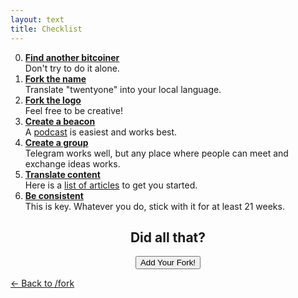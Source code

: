 ```yaml
---
layout: text 
title: Checklist
---
```



0. **[Find another bitcoiner][podcast]** <br/>Don't try to do it alone.
1. **[Fork the name][twentyone]** <br/>Translate "twentyone" into your local language.
2. **[Fork the logo][logo]** <br/>Feel free to be creative!
3. **[Create a beacon][beacon]** <br/>A [podcast] is easiest and works best. 
4. **[Create a group][group]** <br/>Telegram works well, but any place where people can meet and exchange ideas works.
5. **[Translate content][translations]** <br/>Here is a [list of articles] to get you started.
6. **[Be consistent][consistency]** <br/>This is key. Whatever you do, stick with it for at least 21 weeks.


<center>
    <h2>Did all that?</h2>
    <a href="https://github.com/twentyone-world/twentyone-world.github.io/blob/main/CONTRIBUTING.md">
        <button type="button" class="btn btn-primary btn-large btn-custom">Add Your Fork!</button>
    </a>
</center>

[twentyone]: /fork#the-name
[list of articles]: https://bitcoin-resources.com/#articles
[podcast]: /fork#the-trick
[beacon]: /fork#the-concept
[logo]: /logo
[group]: /fork#the-trick
[translations]: /translations
[consistency]: /fork#the-trick


[← Back to /fork](/fork)